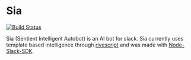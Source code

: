 # Sia
[![Build Status](https://travis-ci.org/josephrexme/sia.svg?branch=master)](https://travis-ci.org/josephrexme/sia)

Sia (Sentient Intelligent Autobot) is an AI bot for slack. Sia currently uses template based intelligence through [rivescript][1] and was made with [Node-Slack-SDK][2].

[1]: https://www.rivescript.com
[2]: https://github.com/slackapi/node-slack-sdk
